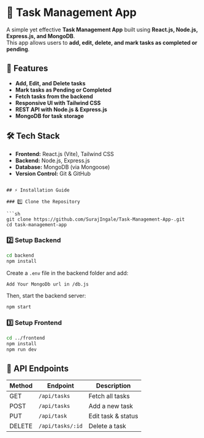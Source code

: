 # 📝 Task Management App

A simple yet effective **Task Management App** built using **React.js, Node.js, Express.js, and MongoDB**.  
This app allows users to **add, edit, delete, and mark tasks as completed or pending**.

## 🚀 Features

- **Add, Edit, and Delete tasks**
- **Mark tasks as Pending or Completed**
- **Fetch tasks from the backend**
- **Responsive UI with Tailwind CSS**
- **REST API with Node.js & Express.js**
- **MongoDB for task storage**

## 🛠️ Tech Stack

- **Frontend:** React.js (Vite), Tailwind CSS  
- **Backend:** Node.js, Express.js  
- **Database:** MongoDB (via Mongoose)  
- **Version Control:** Git & GitHub  

```

## ⚡ Installation Guide

### 1️⃣ Clone the Repository

```sh
git clone https://github.com/SurajIngale/Task-Management-App-.git
cd task-management-app
```

### 2️⃣ Setup Backend

```sh
cd backend
npm install
```

Create a `.env` file in the backend folder and add:

```
Add Your MongoDb url in /db.js
```

Then, start the backend server:

```sh
npm start
```

### 3️⃣ Setup Frontend

```sh
cd ../frontend
npm install
npm run dev
```

## 🔗 API Endpoints

| Method | Endpoint       | Description         |
|--------|--------------|--------------------|
| GET    | `/api/tasks` | Fetch all tasks    |
| POST   | `/api/tasks` | Add a new task     |
| PUT    | `/api/task`  | Edit task & status |
| DELETE | `/api/tasks/:id` | Delete a task |
